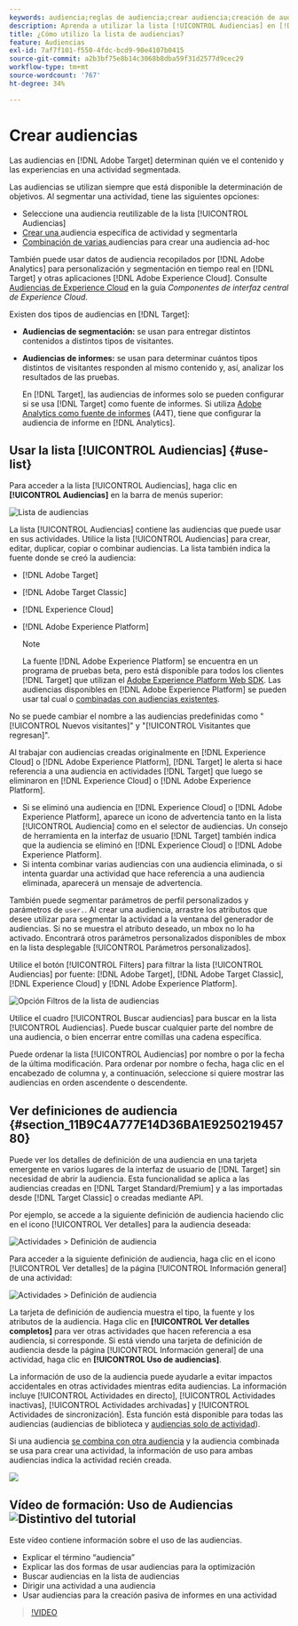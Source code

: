 ```yaml
---
keywords: audiencia;reglas de audiencia;crear audiencia;creación de audiencia;segmentación de audiencia;informe de audiencia;audiencia de informe;segmento;parámetros de perfil personalizados;definición de audiencia;lista de audiencias
description: Aprenda a utilizar la lista [!UICONTROL Audiencias] en [!DNL Adobe Target].
title: ¿Cómo utilizo la lista de audiencias?
feature: Audiencias
exl-id: 7af7f101-f550-4fdc-bcd9-90e4107b0415
source-git-commit: a2b3bf75e8b14c3068b8dba59f31d2577d9cec29
workflow-type: tm+mt
source-wordcount: '767'
ht-degree: 34%

---
```


# Crear audiencias

Las audiencias en [!DNL Adobe Target] determinan quién ve el contenido y las experiencias en una actividad segmentada.

Las audiencias se utilizan siempre que está disponible la determinación de objetivos. Al segmentar una actividad, tiene las siguientes opciones:

* Seleccione una audiencia reutilizable de la lista [!UICONTROL Audiencias]
* [Crear una ](/help/c-target/creating-activity-only-audience.md) audiencia específica de actividad y segmentarla
* [Combinación de varias ](/help/c-target/combining-multiple-audiences.md#concept_A7386F1EA4394BD2AB72399C225981E5) audiencias para crear una audiencia ad-hoc

También puede usar datos de audiencia recopilados por [!DNL Adobe Analytics] para personalización y segmentación en tiempo real en [!DNL Target] y otras aplicaciones [!DNL Adobe Experience Cloud]. Consulte [Audiencias de Experience Cloud](https://experienceleague.adobe.com/docs/core-services/interface/audiences/audience-library.html?lang=es) en la guía *Componentes de interfaz central de Experience Cloud*.

Existen dos tipos de audiencias en [!DNL Target]:

* **Audiencias de segmentación:** se usan para entregar distintos contenidos a distintos tipos de visitantes.
* **Audiencias de informes:** se usan para determinar cuántos tipos distintos de visitantes responden al mismo contenido y, así, analizar los resultados de las pruebas.

   En [!DNL Target], las audiencias de informes solo se pueden configurar si se usa [!DNL Target] como fuente de informes. Si utiliza [ Adobe Analytics como fuente de informes](/help/c-integrating-target-with-mac/a4t/a4t.md) (A4T), tiene que configurar la audiencia de informe en [!DNL Analytics].

## Usar la lista [!UICONTROL Audiencias] {#use-list}

Para acceder a la lista [!UICONTROL Audiencias], haga clic en **[!UICONTROL Audiencias]** en la barra de menús superior:

![Lista de audiencias](assets/audiences_list.png)

La lista [!UICONTROL Audiencias] contiene las audiencias que puede usar en sus actividades. Utilice la lista [!UICONTROL Audiencias] para crear, editar, duplicar, copiar o combinar audiencias. La lista también indica la fuente donde se creó la audiencia:

* [!DNL Adobe Target]
* [!DNL Adobe Target Classic]
* [!DNL Experience Cloud]
* [!DNL Adobe Experience Platform]

   >[!NOTE]
   >
   >La fuente [!DNL Adobe Experience Platform] se encuentra en un programa de pruebas beta, pero está disponible para todos los clientes [!DNL Target] que utilizan el [Adobe Experience Platform Web SDK](/help/c-implementing-target/c-implementing-target-for-client-side-web/aep-web-sdk.md). Las audiencias disponibles en [!DNL Adobe Experience Platform] se pueden usar tal cual o [combinadas con audiencias existentes](/help/c-target/combining-multiple-audiences.md).

No se puede cambiar el nombre a las audiencias predefinidas como &quot;[!UICONTROL Nuevos visitantes]&quot; y &quot;[!UICONTROL Visitantes que regresan]&quot;.

Al trabajar con audiencias creadas originalmente en [!DNL Experience Cloud] o [!DNL Adobe Experience Platform], [!DNL Target] le alerta si hace referencia a una audiencia en actividades [!DNL Target] que luego se eliminaron en [!DNL Experience Cloud] o [!DNL Adobe Experience Platform].

* Si se eliminó una audiencia en [!DNL Experience Cloud] o [!DNL Adobe Experience Platform], aparece un icono de advertencia tanto en la lista [!UICONTROL Audiencia] como en el selector de audiencias. Un consejo de herramienta en la interfaz de usuario [!DNL Target] también indica que la audiencia se eliminó en [!DNL Experience Cloud] o [!DNL Adobe Experience Platform].
* Si intenta combinar varias audiencias con una audiencia eliminada, o si intenta guardar una actividad que hace referencia a una audiencia eliminada, aparecerá un mensaje de advertencia.

También puede segmentar parámetros de perfil personalizados y parámetros de `user.`. Al crear una audiencia, arrastre los atributos que desee utilizar para segmentar la actividad a la ventana del generador de audiencias. Si no se muestra el atributo deseado, un mbox no lo ha activado. Encontrará otros parámetros personalizados disponibles de mbox en la lista desplegable [!UICONTROL Parámetros personalizados].

Utilice el botón [!UICONTROL Filters] para filtrar la lista [!UICONTROL Audiencias] por fuente: [!DNL Adobe Target], [!DNL Adobe Target Classic], [!DNL Experience Cloud] y [!DNL Adobe Experience Platform].

![Opción Filtros de la   lista de audiencias](assets/filters.png)

Utilice el cuadro [!UICONTROL Buscar audiencias] para buscar en la lista [!UICONTROL Audiencias]. Puede buscar cualquier parte del nombre de una audiencia, o bien encerrar entre comillas una cadena específica.

Puede ordenar la lista [!UICONTROL Audiencias] por nombre o por la fecha de la última modificación. Para ordenar por nombre o fecha, haga clic en el encabezado de columna y, a continuación, seleccione si quiere mostrar las audiencias en orden ascendente o descendente.

## Ver definiciones de audiencia {#section_11B9C4A777E14D36BA1E925021945780}

Puede ver los detalles de definición de una audiencia en una tarjeta emergente en varios lugares de la interfaz de usuario de [!DNL Target] sin necesidad de abrir la audiencia. Esta funcionalidad se aplica a las audiencias creadas en [!DNL Target Standard/Premium] y a las importadas desde [!DNL Target Classic] o creadas mediante API.

Por ejemplo, se accede a la siguiente definición de audiencia haciendo clic en el icono [!UICONTROL Ver detalles] para la audiencia deseada:

![Actividades > Definición de audiencia](assets/audience_definition_list.png)

Para acceder a la siguiente definición de audiencia, haga clic en el icono [!UICONTROL Ver detalles] de la página [!UICONTROL Información general] de una actividad:

![Actividades > Definición de audiencia](assets/view-details-activity-overview.png)

La tarjeta de definición de audiencia muestra el tipo, la fuente y los atributos de la audiencia. Haga clic en **[!UICONTROL Ver detalles completos]** para ver otras actividades que hacen referencia a esa audiencia, si corresponde. Si está viendo una tarjeta de definición de audiencia desde la página [!UICONTROL Información general] de una actividad, haga clic en **[!UICONTROL Uso de audiencias]**.

La información de uso de la audiencia puede ayudarle a evitar impactos accidentales en otras actividades mientras edita audiencias. La información incluye [!UICONTROL Actividades en directo], [!UICONTROL Actividades inactivas], [!UICONTROL Actividades archivadas] y [!UICONTROL Actividades de sincronización]. Esta función está disponible para todas las audiencias (audiencias de biblioteca y  [audiencias solo de actividad](/help/c-target/creating-activity-only-audience.md#concept_A6BADCF530ED4AE1852E677FEBE68483)).

Si una audiencia [se combina con otra audiencia](/help/c-target/combining-multiple-audiences.md) y la audiencia combinada se usa para crear una actividad, la información de uso para ambas audiencias indica la actividad recién creada.

![](assets/audience_definition_list_usage.png)

<!--The following audience definition card is for an audience imported from the Adobe Experience Cloud. In this instance, the audience was imported from Adobe Audience Manager (AAM).

![Usage tab on Audience Definition card](assets/audience_definition_mc.png)

The following details are available for these imported audience types:

| Audience Type | Details |
|--- |--- |
|Mobile audience|Marketing Name, Vendor, and Model.<br>The `matches | does not match` operator displays instead of `equals | does not equal`<br>![Imported Mobile Audience](/help/c-target/c-audiences/assets/imported_mobile_audience.png).|
|Visitor-behavior audience|**user.categoryAffinity:** `categoryAffinity` with `FAVORITE` parameter.<br>![Imported Category Affinity](/help/c-target/c-audiences/assets/imported_category_affinity.png)<br>**Monitoring:** Monitoring service equals true.<br>**No Monitoring Service:** Monitoring service equals false.<br>![Imported Monitoring](/help/c-target/c-audiences/assets/imported_monitoring.png)|
|Audiences using the NOT operator|**Single Rule:** Target displays the audience in the format `[All Visitor AND [NOT [rule]`. Single NOT rule displays with AND with `AllVisitor` audience.<br>![Imported Not Audience](/help/c-target/c-audiences/assets/imported_not_audience.png)|

Keep the following points in mind as you work with imported audiences:

* Expression target audiences are no longer supported in Target Standard/Premium. 
* Target Standard/Premium does not support some deprecated audiences or has improved operators for ease of use. Because of this, the definition of an imported audience, although working as per definition, does not mean that same is now available for creation in the Standard/Premium interface. For example, Social Audiences are visible with their rules but Target Standard/Premium does not allow social audiences to be created.-->

## Vídeo de formación: Uso de Audiencias ![Distintivo del tutorial](/help/assets/tutorial.png)

Este vídeo contiene información sobre el uso de las audiencias.

* Explicar el término “audiencia”
* Explicar las dos formas de usar audiencias para la optimización
* Buscar audiencias en la lista de audiencias
* Dirigir una actividad a una audiencia
* Usar audiencias para la creación pasiva de informes en una actividad

>[!VIDEO](https://video.tv.adobe.com/v/17398)
